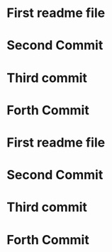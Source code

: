 # First readme file

# Second Commit

# Third commit

# Forth Commit

# First readme file

# Second Commit

# Third commit

# Forth Commit